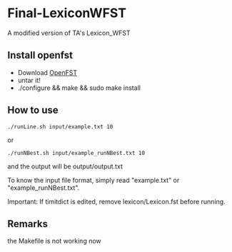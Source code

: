 # Final-LexiconWFST
A modified version of TA's Lexicon_WFST

## Install openfst
 - Download [OpenFST](http://www.openfst.org/twiki/bin/view/FST/WebHome)
 - untar it!
 - ./configure && make && sudo make install
 
## How to use
 ```./runLine.sh input/example.txt 10```

 or
 
 ```./runNBest.sh input/example_runNBest.txt 10```
 
 and the output will be output/output.txt

 To know the input file format, simply read "example.txt" or "example_runNBest.txt".

 Important: If timitdict is edited, remove lexicon/Lexicon.fst before running.

## Remarks
 the Makefile is not working now
